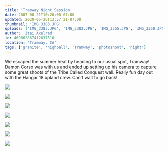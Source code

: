 ```yaml
---
title: 'Tramway Night Session'
date: 2007-08-21T10:20:00-07:00
updated: 2020-05-26T13:57:21-07:00
thumbnail: 'IMG_3383.JPG'
uploads: ['IMG_3383.JPG', 'IMG_3382.JPG', 'IMG_3355.JPG', 'IMG_3360.JPG', 'IMG_3362.JPG', 'IMG_3363.JPG', 'IMG_3364.JPG']
author: 'Itai Axelrad'
id: 469862867412637510
location: 'Tramway, CA'
tags: ['granite', 'highball', 'Tramway', 'photoshoot', 'night']
---
```


We escaped the summer heat by heading to our usual spot, Tramway! Damon Corso was with us and ended up setting up his camera to capture some great shoots of the Tribe Called Conquest wall. Really fun day out with the Hangar 18 upland crew. Can't wait to go back!

![](uploads/IMG_3383.JPG)

![](uploads/IMG_3382.JPG)

![](uploads/IMG_3355.JPG)

![](uploads/IMG_3360.JPG)

![](uploads/IMG_3362.JPG)

![](uploads/IMG_3363.JPG)

![](uploads/IMG_3364.JPG)
